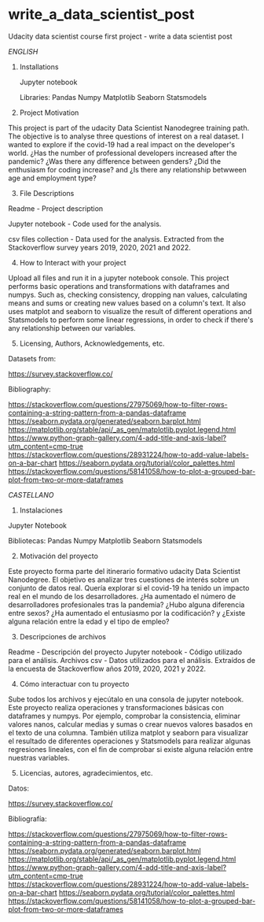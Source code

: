 # write_a_data_scientist_post
Udacity data scientist course first project - write a data scientist post

*ENGLISH*

1. Installations

    Jupyter notebook
    
    Libraries:
      Pandas
      Numpy
      Matplotlib
      Seaborn
      Statsmodels

2. Project Motivation
  
  This project is part of the udacity Data Scientist Nanodegree training path. The objective is to analyse three questions of interest on a real dataset. 
  I wanted to explore if the covid-19 had a real impact on the developer's world. ¿Has the number of professional developers increased after the pandemic? ¿Was there   any difference between genders? ¿Did the enthusiasm for coding increase? and ¿Is there any relationship betwween age and employment type?

3. File Descriptions

  Readme - Project description

  Jupyter notebook - Code used for the analysis.

  csv files collection - Data used for the analysis. Extracted from the Stackoverflow survey years 2019, 2020, 2021 and 2022.

4. How to Interact with your project

  Upload all files and run it in a jupyter notebook console.
  This project performs basic operations and transformations with dataframes and numpys. Such as, checking consistency, dropping nan values, calculating means and    sums or creating new values based on a column's text. It also uses matplot and seaborn to visualize the result of different operations and Statsmodels to perform some linear regressions, in order to check if there's any relationship between our variables. 

5. Licensing, Authors, Acknowledgements, etc.

  Datasets from:

  https://survey.stackoverflow.co/

  Bibliography:

  https://stackoverflow.com/questions/27975069/how-to-filter-rows-containing-a-string-pattern-from-a-pandas-dataframe
  https://seaborn.pydata.org/generated/seaborn.barplot.html
  https://matplotlib.org/stable/api/_as_gen/matplotlib.pyplot.legend.html
  https://www.python-graph-gallery.com/4-add-title-and-axis-label?utm_content=cmp-true
  https://stackoverflow.com/questions/28931224/how-to-add-value-labels-on-a-bar-chart
  https://seaborn.pydata.org/tutorial/color_palettes.html
  https://stackoverflow.com/questions/58141058/how-to-plot-a-grouped-bar-plot-from-two-or-more-dataframes

*CASTELLANO*
1. Instalaciones

Jupyter Notebook

Bibliotecas:
  Pandas
  Numpy
  Matplotlib
  Seaborn
  Statsmodels

2. Motivación del proyecto

  Este proyecto forma parte del itinerario formativo udacity Data Scientist Nanodegree. El objetivo es analizar tres cuestiones de interés sobre un conjunto de datos real. 
  Quería explorar si el covid-19 ha tenido un impacto real en el mundo de los desarrolladores. ¿Ha aumentado el número de desarrolladores profesionales tras la pandemia? ¿Hubo alguna diferencia entre sexos? ¿Ha aumentado el entusiasmo por la codificación? y ¿Existe alguna relación entre la edad y el tipo de empleo?

3. Descripciones de archivos

  Readme - Descripción del proyecto
  Jupyter notebook - Código utilizado para el análisis.
  Archivos csv - Datos utilizados para el análisis. Extraídos de la encuesta de Stackoverflow años 2019, 2020, 2021 y 2022.

4. Cómo interactuar con tu proyecto

  Sube todos los archivos y ejecútalo en una consola de jupyter notebook.
  Este proyecto realiza operaciones y transformaciones básicas con dataframes y numpys. Por ejemplo, comprobar la consistencia, eliminar valores nanos, calcular medias y sumas o crear nuevos valores basados en el texto de una columna. También utiliza matplot y seaborn para visualizar el resultado de diferentes operaciones y Statsmodels para realizar algunas regresiones lineales, con el fin de comprobar si existe alguna relación entre nuestras variables. 

5. Licencias, autores, agradecimientos, etc.

  Datos:

  https://survey.stackoverflow.co/

  Bibliografía:

  https://stackoverflow.com/questions/27975069/how-to-filter-rows-containing-a-string-pattern-from-a-pandas-dataframe
  https://seaborn.pydata.org/generated/seaborn.barplot.html
  https://matplotlib.org/stable/api/_as_gen/matplotlib.pyplot.legend.html
  https://www.python-graph-gallery.com/4-add-title-and-axis-label?utm_content=cmp-true
  https://stackoverflow.com/questions/28931224/how-to-add-value-labels-on-a-bar-chart
  https://seaborn.pydata.org/tutorial/color_palettes.html
  https://stackoverflow.com/questions/58141058/how-to-plot-a-grouped-bar-plot-from-two-or-more-dataframes
